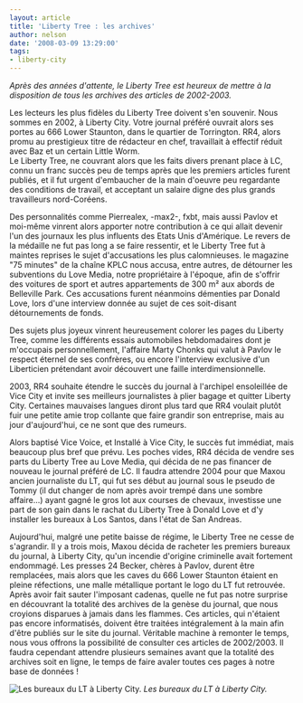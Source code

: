 ```yaml
---
layout: article
title: 'Liberty Tree : les archives'
author: nelson
date: '2008-03-09 13:29:00'
tags:
- liberty-city
---
```


_Après des années d'attente, le Liberty Tree est heureux de mettre à la disposition de tous les archives des articles de 2002-2003._

Les lecteurs les plus fidèles du Liberty Tree doivent s'en souvenir. Nous sommes en 2002, à Liberty City. Votre journal préféré ouvrait alors ses portes au 666 Lower Staunton, dans le quartier de Torrington. RR4, alors promu au prestigieux titre de rédacteur en chef, travaillait à effectif réduit avec Baz et un certain Little Worm.  
Le Liberty Tree, ne couvrant alors que les faits divers prenant place à LC, connu un franc succès peu de temps après que les premiers articles furent publiés, et il fut urgent d'embaucher de la main d'oeuvre peu regardante des conditions de travail, et acceptant un salaire digne des plus grands travailleurs nord-Coréens.

Des personnalités comme Pierrealex, -max2-, fxbt, mais aussi Pavlov et moi-même vinrent alors apporter notre contribution à ce qui allait devenir l'un des journaux les plus influents des Etats Unis d'Amérique. Le revers de la médaille ne fut pas long a se faire ressentir, et le Liberty Tree fut à maintes reprises le sujet d'accusations les plus calomnieuses. le magazine "75 minutes" de la chaîne KPLC nous accusa, entre autres, de détourner les subventions du Love Media, notre propriétaire à l'époque, afin de s'offrir des voitures de sport et autres appartements de 300 m² aux abords de Belleville Park. Ces accusations furent néanmoins démenties par Donald Love, lors d'une interview donnée au sujet de ces soit-disant détournements de fonds.

Des sujets plus joyeux vinrent heureusement colorer les pages du Liberty Tree, comme les différents essais automobiles hebdomadaires dont je m'occupais personnellement, l'affaire Marty Chonks qui valut à Pavlov le respect éternel de ses confrères, ou encore l'interview exclusive d'un Liberticien prétendant avoir découvert une faille interdimensionnelle.

2003, RR4 souhaite étendre le succès du journal à l'archipel ensoleillée de Vice City et invite ses meilleurs journalistes à plier bagage et quitter Liberty City. Certaines mauvaises langues diront plus tard que RR4 voulait plutôt fuir une petite amie trop collante que faire grandir son entreprise, mais au jour d'aujourd'hui, ce ne sont que des rumeurs.

Alors baptisé Vice Voice, et Installé à Vice City, le succès fut immédiat, mais beaucoup plus bref que prévu. Les poches vides, RR4 décida de vendre ses parts du Liberty Tree au Love Media, qui décida de ne pas financer de nouveau le journal préféré de LC. Il faudra attendre 2004 pour que Maxou ancien journaliste du LT, qui fut ses début au journal sous le pseudo de Tommy (il dut changer de nom après avoir trempé dans une sombre affaire...) ayant gagné le gros lot aux courses de chevaux, investisse une part de son gain dans le rachat du Liberty Tree à Donald Love et d'y installer les bureaux à Los Santos, dans l'état de San Andreas.

Aujourd'hui, malgré une petite baisse de régime, le Liberty Tree ne cesse de s'agrandir. Il y a trois mois, Maxou décida de racheter les premiers bureaux du journal, à Liberty City, qu'un incendie d'origine criminelle avait fortement endommagé. Les presses 24 Becker, chères à Pavlov, durent être remplacées, mais alors que les caves du 666 Lower Staunton étaient en pleine réfections, une malle métallique portant le logo du LT fut retrouvée. Après avoir fait sauter l'imposant cadenas, quelle ne fut pas notre surprise en découvrant la totalité des archives de la genèse du journal, que nous croyions disparues à jamais dans les flammes. Ces articles, qui n'étaient pas encore informatisés, doivent être traitées intégralement à la main afin d'être publiés sur le site du journal. Véritable machine à remonter le temps, nous vous offrons la possibilité de consulter ces articles de 2002/2003. Il faudra cependant attendre plusieurs semaines avant que la totalité des archives soit en ligne, le temps de faire avaler toutes ces pages à notre base de données !

![Les bureaux du LT à Liberty City.](/content/images/2005/01/666lowerstaunton.jpg)
_Les bureaux du LT à Liberty City._